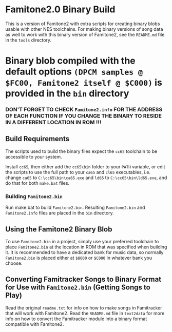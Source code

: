 # Famitone2.0 Binary Build

This is a version of Famitone2 with extra scripts for creating binary blobs usable with other NES toolchains.
For making binary versions of song data as well to work with this binary version of Famitone2, see the `README.md` 
file in the `tools` directory.

# Binary blob compiled with the default options `(DPCM samples @ $FC00, Famitone2 itself @ $C000)` is provided in the `bin` directory
### DON'T FORGET TO CHECK `Famitone2.info` FOR THE ADDRESS OF EACH FUNCTION IF YOU CHANGE THE BINARY TO RESIDE IN A DIFFERENT LOCATION IN ROM !!!

## Build Requirements

The scripts used to build the binary files expect the `cc65` toolchain to be accessible to your system.

Install `cc65`, then either add the `cc65\bin` folder to your `PATH` variable,
or edit the scripts to use the full path to your `ca65` and `cl65` executables, i.e.
change `ca65` to `C:\cc65\bin\ca65.exe` and `ld65` to `C:\cc65\bin\ld65.exe`,
and do that for both `make.bat` files.



### Building `Famitone2.bin`

Run make.bat to build `Famitone2.bin`.  Resulting `Famitone2.bin` and `Famitone2.info` files are placed 
in the `bin` directory.

## Using the Famitone2 Binary Blob

To use `Famitone2.bin` in a project, simply use your preferred toolchain to place `Famitone2.bin` at the
location in ROM that was specified when building it.  It is recommended to have a dedicated bank for music data, so 
normally `Famitone2.bin` is placed either at `$8000` or `$C000` in whatever bank you choose.

## Converting Famitracker Songs to Binary Format for Use with `Famitone2.bin` (Getting Songs to Play)
Read the original `readme.txt` for info on how to make songs in
Famitracker that will work with Famitone2.  Read the `README.md` file in `text2data` for more info on how
to convert the Famitracker module into a binary format compatible with Famitone2.